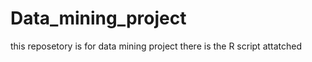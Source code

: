 # Data_mining_project
this reposetory is for data mining project 
there is the R script attatched 

